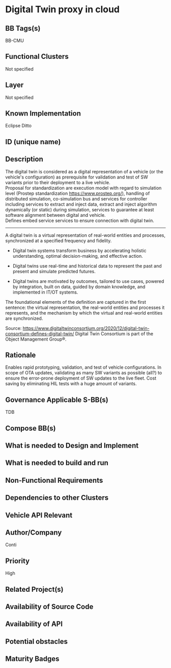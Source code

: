 
# Digital Twin proxy in cloud

## BB Tags(s)
<!-- Tag(s) define in which area(s) (cloud, in-vehicle) the BB is executed, and what type of BB it is (tool, process, microservice) -->
BB-CMU

## Functional Clusters
<!-- In which Functional Cluster the BB be located; if none of the existing fit new required -->
Not specified

## Layer
<!-- AppLayer, MWLayer, OSLayer, HWLayer -->
Not specified

## Known Implementation

Eclipse Ditto

## ID (unique name)

## Description
<!-- General Description of the BB -->
The digital twin is considered as a digital representation of a vehicle (or the vehicle's configuration) as prerequisite for validation and test of SW variants prior to their deployment to a live vehicle.  
Proposal for standardization are execution model with regard to simulation level (Prostep standardization <https://www.prostep.org/>), handling of distributed simulation, co-simulation bus and services for controller including services to extract and inject data, extract and inject algorithm dynamically (or static) during simulation, services to guarantee at least software alignment between digital and vehicle.  
Defines embed service services to ensure connection with digital twin.

***

A digital twin is a virtual representation of real-world entities and processes, synchronized at a specified frequency and fidelity.

- Digital twin systems transform business by accelerating holistic understanding, optimal decision-making, and effective action.

- Digital twins use real-time and historical data to represent the past and present and simulate predicted futures.

- Digital twins are motivated by outcomes, tailored to use cases, powered by integration, built on data, guided by domain knowledge, and implemented in IT/OT systems.

The foundational elements of the definition are captured in the first sentence: the virtual representation, the real-world entities and processes it represents, and the mechanism by which the virtual and real-world entities are synchronized.

Source: https://www.digitaltwinconsortium.org/2020/12/digital-twin-consortium-defines-digital-twin/
Digital Twin Consortium is part of the Object Management Group®.

## Rationale
<!-- Explanation why we need the BB; what problem want to be solved -->
Enables rapid prototyping, validation, and test of vehicle configurations. In scope of OTA updates, validating as many SW variants as possible (all?) to ensure the error-prone deployment of SW updates to the live fleet. Cost saving by eliminating HIL tests with a huge amount of variants.

## Governance Applicable S-BB(s)
<!-- Reference to e.g. UN/EU CRA Cyber Resilience Act; UNECE 156 - Software update and software update management system
Reference to defined S-BB(s) 
Reference to e.g. IS026262, AUTOSAR Spec. X -->

TDB

## Compose BB(s)
<!-- Link to required BB(s) 
E.g. BB-SC StateManagement 
BB is a composition of other BBs -->

## What is needed to Design and Implement
<!-- e.g. we expect to have a certain HW capability and or SW environment or Tool support, or a documentation, or an extra audit, or Test, or Compiler, or Prog. Language, … -->

## What is needed to build and run
<!-- e.g. we expect to have a certain HW capability, or Runtime Environment, or Pre-configuration, or Code-signing, or Test, … -->

## Non-Functional Requirements
<!-- With respect to Safety, Security, Realtime, … -->

## Dependencies to other Clusters
<!-- Other clusters are needed. FC Security, FC Storage, …
e.g. If FC Security : Security BBs are needed but you can choose for example crypto BB-SC from company A or crypto BB-SC from company B; several compositions may work -->

## Vehicle API Relevant
<!-- If “Yes exists” – where – e.g. COVESA VSS 
If “No” – nothing more to do 
If “Yes, proposal for additional Signals/Information – what should be made available, and where e.g. via (COVESA) VSS/VISS -->

## Author/Company

Conti

## Priority
<!-- High, Medium, Low -->
High

## Related Project(s)
<!-- If Yes – e.g. The BB should be used/added in the Eclipse Blueprint A – for demo purposes, show added value,
If No – Project Proposal (e.g. WP4 in FEDERATE, or in the SDV EcoSystem Community Framework -->

## Availability of Source Code
<!-- Yes / License (e.g. Yes/MIT) 
No – Commercial Closed Source -->

## Availability of API
<!-- Yes / License (e.g. Yes/Apache 2.0)
No - Commercial -->

## Potential obstacles


## Maturity Badges
<!-- taken over from Eclipse SDV Process 
See Definition of Badges and their Flavors 
https://gitlab.eclipse.org/eclipse-wg/sdv-wg/sdv-technical-alignment/sdv-technical-topics/sdv-process/sdv-process-definition/-/wikis/Definition%20of%20Badges%20and%20their%20Flavors 


| 			| Documentation | Requirements | Coding Guidelines | Testing | Release Process |
| --------- |:-------------:|:------------:|:-----------------:|:-------:|:---------------:|
| Gold		| Badgelevel    | Badgelevel   | Badgelevel		   | Badgelevel	 | Badgelevel  |
| Silver	| Badgelevel    | Badgelevel   | Badgelevel	  	   | Badgelevel	 | Badgelevel  |
| Bronze	| Badgelevel   	| Badgelevel   | Badgelevel	       | Badgelevel	 | Badgelevel  |
| No		| Badgelevel   	| Badgelevel   | Badgelevel	       | Badgelevel	 | Badgelevel  |
| NotDefined| Badgelevel   	| Badgelevel   | Badgelevel	       | Badgelevel	 | Badgelevel  |

Options:
NotDefined/No/Bronze/Silver/Gold

Example:
| 			| Documentation | Requirements | Coding Guidelines | Testing | Release Process |
| --------- |:-------------:|:------------:|:-----------------:|:-------:|:---------------:|
| Level		| [Gold](urlToDoc)| No 		   | Notdefined		   | Bronze	 | [Silver](urlToDoc) |


-->